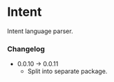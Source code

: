 # Intent

Intent language parser.

### Changelog

  - 0.0.10 &rarr; 0.0.11
    - Split into separate package.
    

